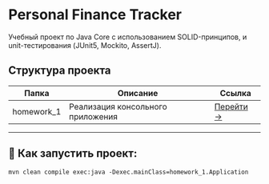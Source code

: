 # Personal Finance Tracker

Учебный проект по Java Core с использованием SOLID-принципов, и unit-тестирования (JUnit5, Mockito, AssertJ).

## Структура проекта

| Папка      | Описание                          | Ссылка                   |
|------------|-----------------------------------|--------------------------|
| homework_1 | Реализация консольного приложения | [Перейти →](homework_1/) |

---

## 📌 **Как запустить проект:**

```shell
mvn clean compile exec:java -Dexec.mainClass=homework_1.Application